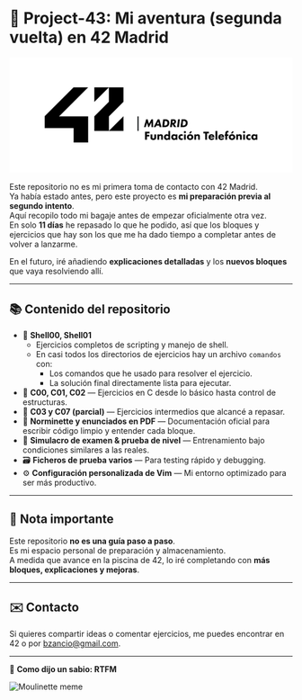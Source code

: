 # 🚀 Project-43: Mi aventura (segunda vuelta) en 42 Madrid

![42 Logo](./assets/42-Madrid.jpg)

Este repositorio no es mi primera toma de contacto con 42 Madrid.  
Ya había estado antes, pero este proyecto es **mi preparación previa al segundo intento**.  
Aquí recopilo todo mi bagaje antes de empezar oficialmente otra vez.  
En solo **11 días** he repasado lo que he podido, así que los bloques y ejercicios que hay son los que me ha dado tiempo a completar antes de volver a lanzarme.

En el futuro, iré añadiendo **explicaciones detalladas** y los **nuevos bloques** que vaya resolviendo allí.

---

## 📚 Contenido del repositorio

- 📂 **Shell00, Shell01**  
  - Ejercicios completos de scripting y manejo de shell.  
  - En casi todos los directorios de ejercicios hay un archivo `comandos` con:  
    - Los comandos que he usado para resolver el ejercicio.  
    - La solución final directamente lista para ejecutar.
- 📂 **C00, C01, C02** — Ejercicios en C desde lo básico hasta control de estructuras.  
- 📂 **C03 y C07 (parcial)** — Ejercicios intermedios que alcancé a repasar.  
- 📄 **Norminette y enunciados en PDF** — Documentación oficial para escribir código limpio y entender cada bloque.  
- 📝 **Simulacro de examen & prueba de nivel** — Entrenamiento bajo condiciones similares a las reales.  
- 🗃️ **Ficheros de prueba varios** — Para testing rápido y debugging.  
- ⚙️ **Configuración personalizada de Vim** — Mi entorno optimizado para ser más productivo.

---

## 🎯 Nota importante

Este repositorio **no es una guía paso a paso**.  
Es mi espacio personal de preparación y almacenamiento.  
A medida que avance en la piscina de 42, lo iré completando con **más bloques, explicaciones y mejoras**.

---

## ✉️  Contacto

Si quieres compartir ideas o comentar ejercicios, me puedes encontrar en 42 o por bzancio@gmail.com.

---

🔹 **Como dijo un sabio: RTFM**

![Moulinette meme](./assets/mem1.png)
